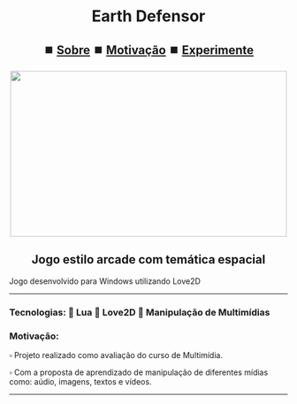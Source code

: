 <h1 align="center">Earth Defensor</h1>

<h2 align="center">⏹️ <a href='#Sobre'>Sobre</a> ⏹️ <a href='#Motivo'>Motivação</a> ⏹️ <a href='#Experimente'>Experimente</a></h2>

<p align="center">
 <img width="500" height="300" src="https://github.com/user-attachments/assets/f0b38742-8cd1-49a1-b6d8-509b6d4588df">
</p>

<h2 id='Sobre' align="center">Jogo estilo arcade com temática espacial</h2>
<p>Jogo desenvolvido para Windows utilizando Love2D </p>

<hr>
<h3>Tecnologias: 📑 Lua 📑 Love2D 📑 Manipulação de Multimídias </h3>
 
<h3 id='Motivo'>Motivação:</h3>
<p> ▫️ Projeto realizado como avaliação do curso de Multimídia.</p> 
<p> ▫️ Com a proposta de aprendizado de manipulação de diferentes mídias como: aúdio, imagens, textos e vídeos.</p> 

<hr>
